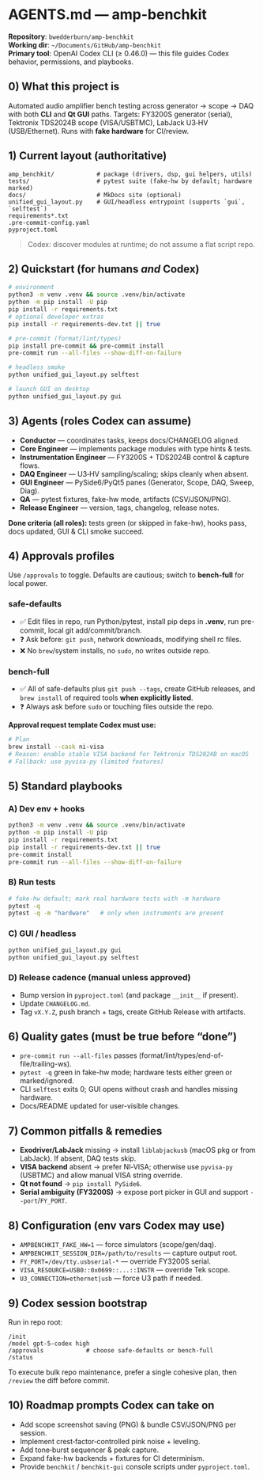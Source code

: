 # AGENTS.md — amp-benchkit

**Repository**: `bwedderburn/amp-benchkit`  
**Working dir**: `~/Documents/GitHub/amp-benchkit`  
**Primary tool**: OpenAI Codex CLI (≥ 0.46.0) — this file guides Codex behavior, permissions, and playbooks.

## 0) What this project is
Automated audio amplifier bench testing across generator → scope → DAQ with both **CLI** and **Qt GUI** paths. Targets: FY3200S generator (serial), Tektronix TDS2024B scope (VISA/USBTMC), LabJack U3‑HV (USB/Ethernet). Runs with **fake hardware** for CI/review.

## 1) Current layout (authoritative)
```
amp_benchkit/            # package (drivers, dsp, gui helpers, utils)
tests/                   # pytest suite (fake-hw by default; hardware marked)
docs/                    # MkDocs site (optional)
unified_gui_layout.py    # GUI/headless entrypoint (supports `gui`, `selftest`)
requirements*.txt
.pre-commit-config.yaml
pyproject.toml
```
> Codex: discover modules at runtime; do not assume a flat script repo.

## 2) Quickstart (for humans *and* Codex)
```bash
# environment
python3 -m venv .venv && source .venv/bin/activate
python -m pip install -U pip
pip install -r requirements.txt
# optional developer extras
pip install -r requirements-dev.txt || true

# pre-commit (format/lint/types)
pip install pre-commit && pre-commit install
pre-commit run --all-files --show-diff-on-failure

# headless smoke
python unified_gui_layout.py selftest

# launch GUI on desktop
python unified_gui_layout.py gui
```

## 3) Agents (roles Codex can assume)
- **Conductor** — coordinates tasks, keeps docs/CHANGELOG aligned.
- **Core Engineer** — implements package modules with type hints & tests.
- **Instrumentation Engineer** — FY3200S + TDS2024B control & capture flows.
- **DAQ Engineer** — U3‑HV sampling/scaling; skips cleanly when absent.
- **GUI Engineer** — PySide6/PyQt5 panes (Generator, Scope, DAQ, Sweep, Diag).
- **QA** — pytest fixtures, fake-hw mode, artifacts (CSV/JSON/PNG).
- **Release Engineer** — version, tags, changelog, release notes.

**Done criteria (all roles):** tests green (or skipped in fake-hw), hooks pass, docs updated, GUI & CLI smoke succeed.

## 4) Approvals profiles
Use `/approvals` to toggle. Defaults are cautious; switch to **bench-full** for local power.

### safe-defaults
- ✅ Edit files in repo, run Python/pytest, install pip deps in **.venv**, run pre-commit, local git add/commit/branch.
- ❓ Ask before: `git push`, network downloads, modifying shell rc files.
- ❌ No `brew`/system installs, no `sudo`, no writes outside repo.

### bench-full
- ✅ All of safe-defaults plus `git push --tags`, create GitHub releases, and `brew install` of required tools **when explicitly listed**.
- ❓ Always ask before `sudo` or touching files outside the repo.

**Approval request template Codex must use:**
```bash
# Plan
brew install --cask ni-visa
# Reason: enable stable VISA backend for Tektronix TDS2024B on macOS
# Fallback: use pyvisa-py (limited features)
```

## 5) Standard playbooks
### A) Dev env + hooks
```bash
python3 -m venv .venv && source .venv/bin/activate
python -m pip install -U pip
pip install -r requirements.txt
pip install -r requirements-dev.txt || true
pre-commit install
pre-commit run --all-files --show-diff-on-failure
```
### B) Run tests
```bash
# fake-hw default; mark real hardware tests with -m hardware
pytest -q
pytest -q -m "hardware"   # only when instruments are present
```
### C) GUI / headless
```bash
python unified_gui_layout.py gui
python unified_gui_layout.py selftest
```
### D) Release cadence (manual unless approved)
- Bump version in `pyproject.toml` (and package `__init__` if present).
- Update `CHANGELOG.md`.
- Tag `vX.Y.Z`, push branch + tags, create GitHub Release with artifacts.

## 6) Quality gates (must be true before “done”)
- `pre-commit run --all-files` passes (format/lint/types/end-of-file/trailing-ws).
- `pytest -q` green in fake-hw mode; hardware tests either green or marked/ignored.
- CLI `selftest` exits 0; GUI opens without crash and handles missing hardware.
- Docs/README updated for user-visible changes.

## 7) Common pitfalls & remedies
- **Exodriver/LabJack** missing → install `liblabjackusb` (macOS pkg or from LabJack). If absent, DAQ tests skip.
- **VISA backend** absent → prefer NI‑VISA; otherwise use `pyvisa-py` (USBTMC) and allow manual VISA string override.
- **Qt not found** → `pip install PySide6`.
- **Serial ambiguity (FY3200S)** → expose port picker in GUI and support `--port`/`FY_PORT`.

## 8) Configuration (env vars Codex may use)
- `AMPBENCHKIT_FAKE_HW=1` — force simulators (scope/gen/daq).
- `AMPBENCHKIT_SESSION_DIR=/path/to/results` — capture output root.
- `FY_PORT=/dev/tty.usbserial-*` — override FY3200S serial.
- `VISA_RESOURCE=USB0::0x0699::...::INSTR` — override Tek scope.
- `U3_CONNECTION=ethernet|usb` — force U3 path if needed.

## 9) Codex session bootstrap
Run in repo root:
```
/init
/model gpt-5-codex high
/approvals            # choose safe-defaults or bench-full
/status
```
To execute bulk repo maintenance, prefer a single cohesive plan, then `/review` the diff before commit.

## 10) Roadmap prompts Codex can take on
- Add scope screenshot saving (PNG) & bundle CSV/JSON/PNG per session.
- Implement crest‑factor‑controlled pink noise + leveling.
- Add tone‑burst sequencer & peak capture.
- Expand fake-hw backends + fixtures for CI determinism.
- Provide `benchkit` / `benchkit-gui` console scripts under `pyproject.toml`.
